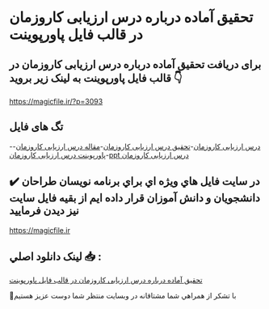 # تحقیق آماده درباره درس ارزیابی کاروزمان در قالب فایل پاورپوینت

## برای دریافت تحقیق آماده درباره درس ارزیابی کاروزمان در قالب فایل پاورپوینت به لینک زیر بروید 👇

https://magicfile.ir/?p=3093

## تگ های فایل

-[درس ارزیابی كاروزمان](https://magicfile.ir/product/%d8%aa%d8%ad%d9%82%db%8c%d9%82-%d8%a2%d9%85%d8%a7%d8%af%d9%87-%d8%af%d8%b1%d8%b3-%d8%a7%d8%b1%d8%b2%db%8c%d8%a7%d8%a8%db%8c-%d9%83%d8%a7%d8%b1%d9%88%d8%b2%d9%85%d8%a7%d9%86-%d8%af%d8%b1-%d9%81%d8%a7%db%8c%d9%84-%d9%be%d8%a7%d9%88%d8%b1%d9%be%d9%88%db%8c%d9%86%d8%aa/)-[تحقیق درس ارزیابی كاروزمان](https://magicfile.ir/product/%d8%aa%d8%ad%d9%82%db%8c%d9%82-%d8%a2%d9%85%d8%a7%d8%af%d9%87-%d8%af%d8%b1%d8%b3-%d8%a7%d8%b1%d8%b2%db%8c%d8%a7%d8%a8%db%8c-%d9%83%d8%a7%d8%b1%d9%88%d8%b2%d9%85%d8%a7%d9%86-%d8%af%d8%b1-%d9%81%d8%a7%db%8c%d9%84-%d9%be%d8%a7%d9%88%d8%b1%d9%be%d9%88%db%8c%d9%86%d8%aa/)-[مقاله درس ارزیابی كاروزمان](https://magicfile.ir/product/%d8%aa%d8%ad%d9%82%db%8c%d9%82-%d8%a2%d9%85%d8%a7%d8%af%d9%87-%d8%af%d8%b1%d8%b3-%d8%a7%d8%b1%d8%b2%db%8c%d8%a7%d8%a8%db%8c-%d9%83%d8%a7%d8%b1%d9%88%d8%b2%d9%85%d8%a7%d9%86-%d8%af%d8%b1-%d9%81%d8%a7%db%8c%d9%84-%d9%be%d8%a7%d9%88%d8%b1%d9%be%d9%88%db%8c%d9%86%d8%aa/)-[پاورپوینت درس ارزیابی كاروزمان](https://magicfile.ir/product/%d8%aa%d8%ad%d9%82%db%8c%d9%82-%d8%a2%d9%85%d8%a7%d8%af%d9%87-%d8%af%d8%b1%d8%b3-%d8%a7%d8%b1%d8%b2%db%8c%d8%a7%d8%a8%db%8c-%d9%83%d8%a7%d8%b1%d9%88%d8%b2%d9%85%d8%a7%d9%86-%d8%af%d8%b1-%d9%81%d8%a7%db%8c%d9%84-%d9%be%d8%a7%d9%88%d8%b1%d9%be%d9%88%db%8c%d9%86%d8%aa/)-[ppt درس ارزیابی كاروزمان](https://magicfile.ir/product/%d8%aa%d8%ad%d9%82%db%8c%d9%82-%d8%a2%d9%85%d8%a7%d8%af%d9%87-%d8%af%d8%b1%d8%b3-%d8%a7%d8%b1%d8%b2%db%8c%d8%a7%d8%a8%db%8c-%d9%83%d8%a7%d8%b1%d9%88%d8%b2%d9%85%d8%a7%d9%86-%d8%af%d8%b1-%d9%81%d8%a7%db%8c%d9%84-%d9%be%d8%a7%d9%88%d8%b1%d9%be%d9%88%db%8c%d9%86%d8%aa/)

## ✔️ در سايت فايل هاي ويژه اي براي برنامه نويسان طراحان دانشجويان و دانش آموزان قرار داده ايم از بقيه فايل سايت نيز ديدن فرماييد

https://magicfile.ir


## لينک دانلود اصلي 📥 :

[تحقیق آماده درباره درس ارزیابی کاروزمان در قالب فایل پاورپوینت](https://magicfile.ir/product/%d8%aa%d8%ad%d9%82%db%8c%d9%82-%d8%a2%d9%85%d8%a7%d8%af%d9%87-%d8%af%d8%b1%d8%b3-%d8%a7%d8%b1%d8%b2%db%8c%d8%a7%d8%a8%db%8c-%d9%83%d8%a7%d8%b1%d9%88%d8%b2%d9%85%d8%a7%d9%86-%d8%af%d8%b1-%d9%81%d8%a7%db%8c%d9%84-%d9%be%d8%a7%d9%88%d8%b1%d9%be%d9%88%db%8c%d9%86%d8%aa/) 


🙏با تشکر از همراهي شما مشتاقانه در وبسایت منتظر شما دوست عزیز هستیم


